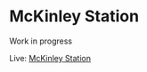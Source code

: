 

# McKinley Station

Work in progress

Live: [McKinley Station](https://makeittim.github.io/McKinleyStation/)

